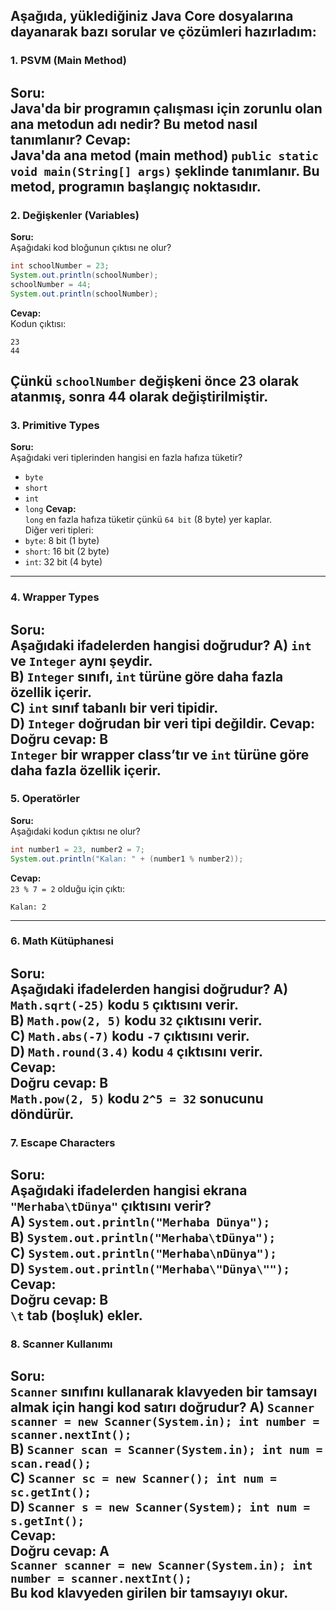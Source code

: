 Aşağıda, yüklediğiniz Java Core dosyalarına dayanarak bazı sorular ve çözümleri hazırladım:
---
### **1. PSVM (Main Method)**
**Soru:**  
Java'da bir programın çalışması için zorunlu olan ana metodun adı nedir? Bu metod nasıl tanımlanır?
**Cevap:**  
Java'da ana metod (main method) `public static void main(String[] args)` şeklinde tanımlanır. Bu metod, programın başlangıç noktasıdır.
---
### **2. Değişkenler (Variables)**
**Soru:**  
Aşağıdaki kod bloğunun çıktısı ne olur?
```java
int schoolNumber = 23;
System.out.println(schoolNumber);
schoolNumber = 44;
System.out.println(schoolNumber);
```
**Cevap:**  
Kodun çıktısı:
```
23
44
```
Çünkü `schoolNumber` değişkeni önce 23 olarak atanmış, sonra 44 olarak değiştirilmiştir.
---
### **3. Primitive Types**
**Soru:**  
Aşağıdaki veri tiplerinden hangisi en fazla hafıza tüketir?
- `byte`
- `short`
- `int`
- `long`
  **Cevap:**  
  `long` en fazla hafıza tüketir çünkü `64 bit` (8 byte) yer kaplar.  
  Diğer veri tipleri:
- `byte`: 8 bit (1 byte)
- `short`: 16 bit (2 byte)
- `int`: 32 bit (4 byte)
---
### **4. Wrapper Types**
**Soru:**  
Aşağıdaki ifadelerden hangisi doğrudur?
A) `int` ve `Integer` aynı şeydir.  
B) `Integer` sınıfı, `int` türüne göre daha fazla özellik içerir.  
C) `int` sınıf tabanlı bir veri tipidir.  
D) `Integer` doğrudan bir veri tipi değildir.
**Cevap:**  
Doğru cevap: **B**  
`Integer` bir wrapper class’tır ve `int` türüne göre daha fazla özellik içerir.
---
### **5. Operatörler**
**Soru:**  
Aşağıdaki kodun çıktısı ne olur?
```java
int number1 = 23, number2 = 7;
System.out.println("Kalan: " + (number1 % number2));
```
**Cevap:**  
`23 % 7 = 2` olduğu için çıktı:
```
Kalan: 2
```
---
### **6. Math Kütüphanesi**
**Soru:**  
Aşağıdaki ifadelerden hangisi doğrudur?
A) `Math.sqrt(-25)` kodu `5` çıktısını verir.  
B) `Math.pow(2, 5)` kodu `32` çıktısını verir.  
C) `Math.abs(-7)` kodu `-7` çıktısını verir.  
D) `Math.round(3.4)` kodu `4` çıktısını verir.  
**Cevap:**  
Doğru cevap: **B**  
`Math.pow(2, 5)` kodu `2^5 = 32` sonucunu döndürür.
---
### **7. Escape Characters**
**Soru:**  
Aşağıdaki ifadelerden hangisi ekrana `"Merhaba\tDünya"` çıktısını verir?  
A) `System.out.println("Merhaba Dünya");`  
B) `System.out.println("Merhaba\tDünya");`  
C) `System.out.println("Merhaba\nDünya");`  
D) `System.out.println("Merhaba\"Dünya\"");`  
**Cevap:**  
Doğru cevap: **B**  
`\t` tab (boşluk) ekler.
---
### **8. Scanner Kullanımı**
**Soru:**  
`Scanner` sınıfını kullanarak klavyeden bir tamsayı almak için hangi kod satırı doğrudur?
A) `Scanner scanner = new Scanner(System.in); int number = scanner.nextInt();`  
B) `Scanner scan = Scanner(System.in); int num = scan.read();`  
C) `Scanner sc = new Scanner(); int num = sc.getInt();`  
D) `Scanner s = new Scanner(System); int num = s.getInt();`  
**Cevap:**  
Doğru cevap: **A**  
`Scanner scanner = new Scanner(System.in); int number = scanner.nextInt();`  
Bu kod klavyeden girilen bir tamsayıyı okur.
---